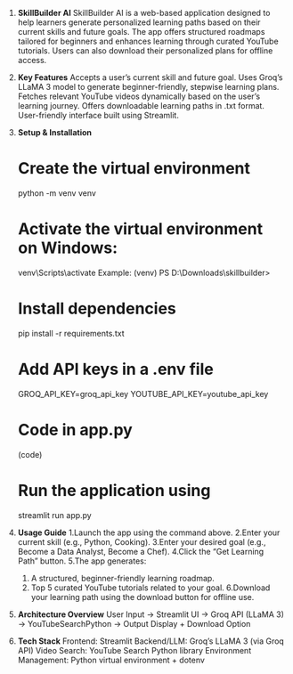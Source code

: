  1. **SkillBuilder AI**
    SkillBuilder AI is a web-based application designed to help learners generate personalized learning paths based on their current skills and future goals. The app offers structured roadmaps tailored for beginners and enhances learning through curated YouTube tutorials. Users can also download their personalized plans for offline access.

2. **Key Features**
   Accepts a user’s current skill and future goal.
   Uses Groq’s LLaMA 3 model to generate beginner-friendly, stepwise learning plans.
   Fetches relevant YouTube videos dynamically based on the user’s learning journey.
   Offers downloadable learning paths in .txt format.
   User-friendly interface built using Streamlit.

3. **Setup & Installation**
   # Create the virtual environment
   python -m venv venv
   # Activate the virtual environment on Windows:
   venv\Scripts\activate  Example: (venv) PS D:\Downloads\skillbuilder>
   # Install dependencies
   pip install -r requirements.txt
   # Add API keys in a .env file
   GROQ_API_KEY=groq_api_key
   YOUTUBE_API_KEY=youtube_api_key
   # Code in app.py
   (code)
   # Run the application using
   streamlit run app.py

4. **Usage Guide**
   1.Launch the app using the command above.
   2.Enter your current skill (e.g., Python, Cooking).
   3.Enter your desired goal (e.g., Become a Data Analyst, Become a Chef).
   4.Click the “Get Learning Path” button.
   5.The app generates:
     1. A structured, beginner-friendly learning roadmap.
     2. Top 5 curated YouTube tutorials related to your goal.
   6.Download your learning path using the download button for offline use.
   
5. **Architecture Overview**
    User Input -> Streamlit UI -> Groq API (LLaMA 3) -> YouTubeSearchPython -> Output Display + Download Option
   
7. **Tech Stack**
   Frontend: Streamlit
   Backend/LLM: Groq’s LLaMA 3 (via Groq API)
   Video Search: YouTube Search Python library
   Environment Management: Python virtual environment + dotenv
   




   
   


   
   


   
   

